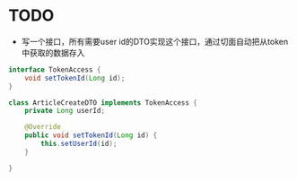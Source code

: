 # TODO

- 写一个接口，所有需要user id的DTO实现这个接口，通过切面自动把从token中获取的数据存入

```java
interface TokenAccess {
    void setTokenId(Long id);
}

class ArticleCreateDTO implements TokenAccess {
    private Long userId;

    @Override
    public void setTokenId(Long id) {
        this.setUserId(id);
    }

}
```